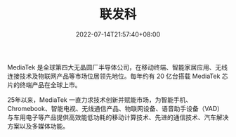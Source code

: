 ﻿---
weight: 
title: "联发科"
description: "联发科技股份有限公司（英文全称叫MediaTek，英文简称：MTK）创立于公元1997年，是世界顶尖的ＩＣ专业设计公司，位居全球消费性ＩＣ片组的领航地位。 产品领域覆盖数码消费、数字电视、光储存、无线通讯等多大系列，是亚洲唯一连续六年蝉联全球前十大IC设计公司唯一的华人企业，被美国《福布斯》杂志评为“亚洲企业50强”。"
date: 2022-07-14T21:57:40+08:00
lastmod: 2022-07-14T16:45:40+08:00
draft: false
authors: ["june"]
featuredImage: "559.png"
link: "https://www.mediatek.cn/"
tags: ["联发科","算力"]
categories: ["navigation"]
navigation: ["算力"]
lightgallery: true
toc: true
pinned: false
recommend: false
recommend1: false
---
MediaTek 是全球第四大无晶圆厂半导体公司，在移动终端、智能家居应用、无线连接技术及物联网产品等市场位居领先地位。每年约有 20 亿台搭载 MediaTek 芯片的终端产品在全球上市。

25年以来，MediaTek 一直力求技术创新并赋能市场，为智能手机、Chromebook、智能电视、无线通信产品、物联网设备、语音助手设备（VAD）与车用电子等产品提供高效能低功耗的移动计算技术、先进的通信技术、汽车解决方案以及多媒体功能。